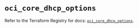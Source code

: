 # `oci_core_dhcp_options`

Refer to the Terraform Registry for docs: [`oci_core_dhcp_options`](https://registry.terraform.io/providers/hashicorp/oci/7.19.0/docs/resources/core_dhcp_options).
